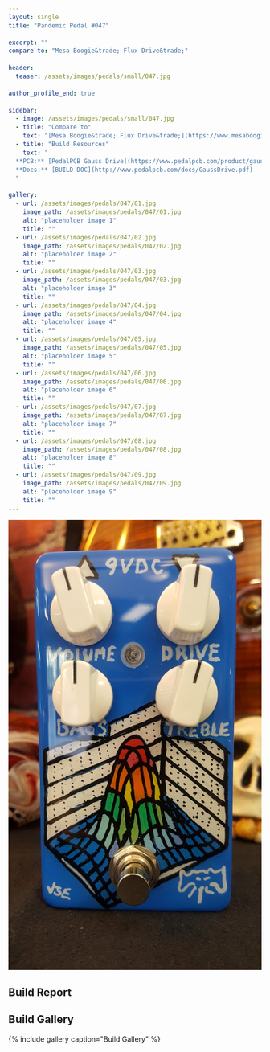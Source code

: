 ```yaml
---
layout: single
title: "Pandemic Pedal #047"

excerpt: ""
compare-to: "Mesa Boogie&trade; Flux Drive&trade;"

header:
  teaser: /assets/images/pedals/small/047.jpg

author_profile_end: true

sidebar:
  - image: /assets/images/pedals/small/047.jpg
  - title: "Compare to"
    text: "[Mesa Boogie&trade; Flux Drive&trade;](https://www.mesaboogie.com/pedals--related/drive-pedals/flux-drive.html)"
  - title: "Build Resources"
    text: "
  **PCB:** [PedalPCB Gauss Drive](https://www.pedalpcb.com/product/gaussdrive/)<br>
  **Docs:** [BUILD DOC](http://www.pedalpcb.com/docs/GaussDrive.pdf)
  "

gallery:
  - url: /assets/images/pedals/047/01.jpg
    image_path: /assets/images/pedals/047/01.jpg
    alt: "placeholder image 1"
    title: ""
  - url: /assets/images/pedals/047/02.jpg
    image_path: /assets/images/pedals/047/02.jpg
    alt: "placeholder image 2"
    title: ""
  - url: /assets/images/pedals/047/03.jpg
    image_path: /assets/images/pedals/047/03.jpg
    alt: "placeholder image 3"
    title: ""
  - url: /assets/images/pedals/047/04.jpg
    image_path: /assets/images/pedals/047/04.jpg
    alt: "placeholder image 4"
    title: ""
  - url: /assets/images/pedals/047/05.jpg
    image_path: /assets/images/pedals/047/05.jpg
    alt: "placeholder image 5"
    title: ""
  - url: /assets/images/pedals/047/06.jpg
    image_path: /assets/images/pedals/047/06.jpg
    alt: "placeholder image 6"
    title: ""
  - url: /assets/images/pedals/047/07.jpg
    image_path: /assets/images/pedals/047/07.jpg
    alt: "placeholder image 7"
    title: ""
  - url: /assets/images/pedals/047/08.jpg
    image_path: /assets/images/pedals/047/08.jpg
    alt: "placeholder image 8"
    title: ""
  - url: /assets/images/pedals/047/09.jpg
    image_path: /assets/images/pedals/047/09.jpg
    alt: "placeholder image 9"
    title: ""
---
```


[![header](/assets/images/pedals/047.jpg)](/assets/images/pedals/047.jpg)

## Build Report ##



## Build Gallery ##

{% include gallery caption="Build Gallery" %}